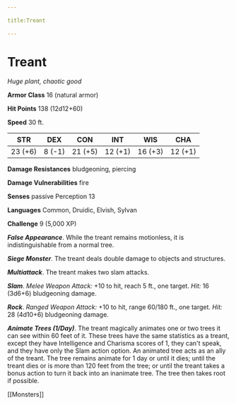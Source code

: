 --- 
title:Treant 
---
# Treant

*Huge plant, chaotic good*

**Armor Class** 16 (natural armor)

**Hit Points** 138 (12d12+60)

**Speed** 30 ft.

| STR     | DEX    | CON     | INT     | WIS     | CHA     |
|---------|--------|---------|---------|---------|---------|
| 23 (+6) | 8 (-1) | 21 (+5) | 12 (+1) | 16 (+3) | 12 (+1) |

**Damage Resistances** bludgeoning, piercing

**Damage Vulnerabilities** fire

**Senses** passive Perception 13

**Languages** Common, Druidic, Elvish, Sylvan

**Challenge** 9 (5,000 XP)

***False Appearance***. While the treant remains motionless, it is indistinguishable from a normal tree.

***Siege Monster***. The treant deals double damage to objects and structures.


***Multiattack***. The treant makes two slam attacks.

***Slam***. *Melee Weapon Attack:* +10 to hit, reach 5 ft., one target. *Hit:* 16 (3d6+6) bludgeoning damage.

***Rock***. *Ranged Weapon Attack:* +10 to hit, range 60/180 ft., one target. *Hit:* 28 (4d10+6) bludgeoning damage.

***Animate Trees (1/Day)***. The treant magically animates one or two trees it can see within 60 feet of it. These trees have the same statistics as a treant, except they have Intelligence and Charisma scores of 1, they can't speak, and they have only the Slam action option. An animated tree acts as an ally of the treant. The tree remains animate for 1 day or until it dies; until the treant dies or is more than 120 feet from the tree; or until the treant takes a bonus action to turn it back into an inanimate tree. The tree then takes root if possible.


[[Monsters]]
